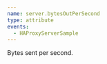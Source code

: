 ```yaml
---
name: server.bytesOutPerSecond
type: attribute
events:
  - HAProxyServerSample
---
```


Bytes sent per second.